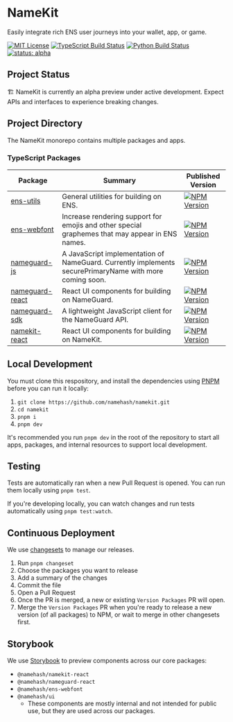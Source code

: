 # NameKit

Easily integrate rich ENS user journeys into your wallet, app, or game.

<!-- PROJECT SHIELDS -->
[![MIT License](https://img.shields.io/github/license/namehash/namekit)](LICENSE) [![TypeScript Build Status](https://img.shields.io/github/actions/workflow/status/namehash/namekit/ci_sdk.yml?logo=typescript&logoColor=ffffff)](https://github.com/namehash/namekit/actions/workflows/ci_sdk.yml?query=branch%3Amain) [![Python Build Status](https://img.shields.io/github/actions/workflow/status/namehash/namekit/ci_api.yml?logo=python&logoColor=ffffff)](https://github.com/namehash/namekit/actions/workflows/ci_api.yml?query=branch%3Amain) [![status: alpha](https://img.shields.io/badge/status-alpha-FFFF00)](#project-status)

## Project Status

🏗️ NameKit is currently an alpha preview under active development. Expect APIs and interfaces to experience breaking changes.

## Project Directory

The NameKit monorepo contains multiple packages and apps.


### TypeScript Packages

<!-- PACKAGES TABLE -->
| Package                                     | Summary                                                                                                 | Published Version                                                                                                                                                 |
|---------------------------------------------|---------------------------------------------------------------------------------------------------------|-------------------------------------------------------------------------------------------------------------------------------------------------------------------|
| [ens-utils](packages/ens-utils)             | General utilities for building on ENS.                                                                  | [![ NPM Version ]( https://img.shields.io/npm/v/%40namehash%2Fens-utils?style=flat&color=2282c2 )](https://www.npmjs.com/package/@namehash/ens-utils)             |
| [ens-webfont](packages/ens-webfont)         | Increase rendering support for emojis and other special graphemes that may appear in ENS names.         | [![ NPM Version ]( https://img.shields.io/npm/v/%40namehash%2Fens-webfont?style=flat&color=2282c2 )](https://www.npmjs.com/package/@namehash/ens-webfont)         |
| [nameguard-js](packages/nameguard-js)       | A JavaScript implementation of NameGuard. Currently implements securePrimaryName with more coming soon. | [![ NPM Version ]( https://img.shields.io/npm/v/%40namehash%2Fnameguard-js?style=flat&color=2282c2 )](https://www.npmjs.com/package/@namehash/nameguard-js)       |
| [nameguard-react](packages/nameguard-react) | React UI components for building on NameGuard.                                                          | [![ NPM Version ]( https://img.shields.io/npm/v/%40namehash%2Fnameguard-react?style=flat&color=2282c2 )](https://www.npmjs.com/package/@namehash/nameguard-react) |
| [nameguard-sdk](packages/nameguard-sdk)     | A lightweight JavaScript client for the NameGuard API.                                                  | [![ NPM Version ]( https://img.shields.io/npm/v/%40namehash%2Fnameguard?style=flat&color=2282c2 )](https://www.npmjs.com/package/@namehash/nameguard-sdk)         |
| [namekit-react](packages/namekit-react)     | React UI components for building on NameKit.                                                            | [![ NPM Version ]( https://img.shields.io/npm/v/%40namehash%2Fnamekit-react?style=flat&color=2282c2 )](https://www.npmjs.com/package/@namehash/namekit-react)     |

## Local Development

You must clone this respository, and install the dependencies using [PNPM](https://pnpm.io/installation) before you can run it locally:

1. `git clone https://github.com/namehash/namekit.git`
2. `cd namekit`
3. `pnpm i`
4. `pnpm dev`

It's recommended you run `pnpm dev` in the root of the repository to start all apps, packages, and internal resources to support local development.

## Testing

Tests are automatically ran when a new Pull Request is opened. You can run them locally using `pnpm test`.

If you're developing locally, you can watch changes and run tests automatically using `pnpm test:watch`.

## Continuous Deployment

We use [changesets](https://github.com/changesets/changesets) to manage our releases.

1. Run `pnpm changeset`
2. Choose the packages you want to release
3. Add a summary of the changes
4. Commit the file
5. Open a Pull Request
6. Once the PR is merged, a new or existing `Version Packages` PR will open.
7. Merge the `Version Packages` PR when you're ready to release a new version (of all packages) to NPM, or wait to merge in other changesets first.

## Storybook

We use [Storybook](https://storybook.namekit.io/) to preview components across our core packages:

- `@namehash/namekit-react`
- `@namehash/nameguard-react`
- `@namehash/ens-webfont`
- `@namehash/ui`
  - These components are mostly internal and not intended for public use, but they are used across our packages.
